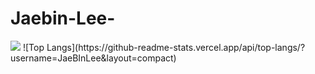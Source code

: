 # Jaebin-Lee-
<img src="https://img.shields.io/badge/react-20232a.svg?style=for-the-badge&logo=react&logoColor=61DAFB" />
![Top Langs](https://github-readme-stats.vercel.app/api/top-langs/?username=JaeBInLee&layout=compact)
